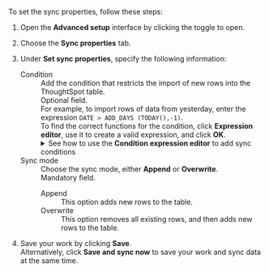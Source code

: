 To set the sync properties, follow these steps:

1. Open the **Advanced setup** interface by clicking the toggle to open.

2. Choose the **Sync properties** tab.

3. Under **Set sync properties**, specify the following information:

   <dl id="set-sync-properties">
     <dlentry id="set-sync-properties-condition">
       <dt>Condition</dt>
       <dd>Add the condition that restricts the import of new rows into the ThoughtSpot table.<br/>Optional field.<br/>For example, to import rows of data from yesterday, enter the expression <code>DATE > ADD_DAYS (TODAY(),-1)</code>.<br/>To find the correct functions for the condition, click <strong>Expression editor</strong>, use it to create a valid expression, and click <strong>OK</strong>.
         <br/>
         <details>
           <summary>See how to use the <strong>Condition expression editor</strong> to add sync conditions</summary>
           <p><img src="../../images/dataflow-condition-expression-editor.png" alt="add condition for sync"></p></details></dd></dlentry>
     <dlentry id="set-sync-properties-mode">
          <dt>Sync mode</dt>
          <dd>Choose the sync mode, either <strong>Append</strong> or <strong>Overwrite</strong>.<br/>Mandatory field.    
            <dl>
              <dlentry id="append">
                <dt>Append</dt>
                <dd>This option adds new rows to the table.</dd></dlentry>
              <dlentry id="overwrite">
                <dt>Overwrite</dt>
                <dd>This option removes all existing rows, and then adds new rows to the table.</dd></dlentry>               

4. Save your work by clicking **Save**.<br/>Alternatively, click **Save and sync now** to save your work and sync data at the same time.
